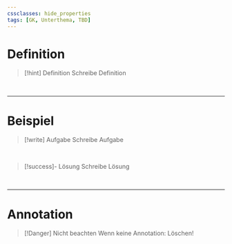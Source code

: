 ```yaml
---
cssclasses: hide_properties
tags: [GK, Unterthema, TBD]
---
```


# Definition

>[!hint] Definition
>Schreibe Definition

<br>

___
# Beispiel

>[!write] Aufgabe
>Schreibe Aufgabe 

<br>

>[!success]- Lösung
>Schreibe Lösung

<br>

___
# Annotation

>[!Danger] Nicht beachten
>Wenn keine Annotation: Löschen!